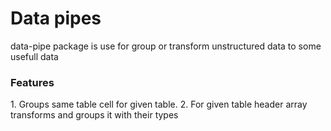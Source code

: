 # Data pipes
<p>data-pipe package is use for group or transform unstructured data to some usefull data</p>
<h3>Features</h3>
1. Groups same table cell for given table.
2. For given table header array transforms and groups it with their types
